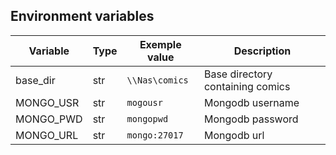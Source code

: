 ## Environment variables
| Variable  | Type | Exemple value  | Description                      |
|-----------|------|----------------|----------------------------------|
| base_dir  | str  | `\\Nas\comics` | Base directory containing comics |
| MONGO_USR | str  | `mogousr`      | Mongodb username                 |
| MONGO_PWD | str  | `mongopwd`     | Mongodb password                 |
| MONGO_URL | str  | `mongo:27017`  | Mongodb url                      |
